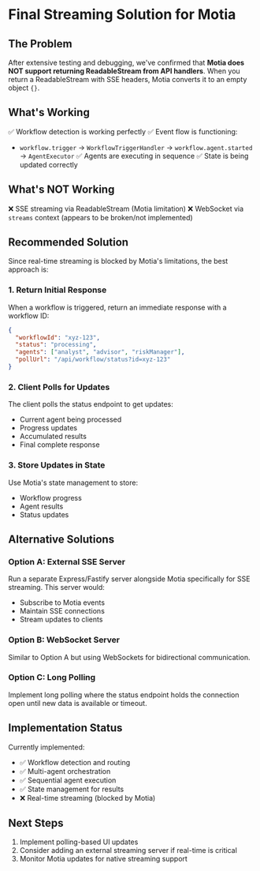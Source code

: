 # Final Streaming Solution for Motia

## The Problem
After extensive testing and debugging, we've confirmed that **Motia does NOT support returning ReadableStream from API handlers**. When you return a ReadableStream with SSE headers, Motia converts it to an empty object `{}`.

## What's Working
✅ Workflow detection is working perfectly
✅ Event flow is functioning:
   - `workflow.trigger` → `WorkflowTriggerHandler` → `workflow.agent.started` → `AgentExecutor`
✅ Agents are executing in sequence
✅ State is being updated correctly

## What's NOT Working
❌ SSE streaming via ReadableStream (Motia limitation)
❌ WebSocket via `streams` context (appears to be broken/not implemented)

## Recommended Solution

Since real-time streaming is blocked by Motia's limitations, the best approach is:

### 1. Return Initial Response
When a workflow is triggered, return an immediate response with a workflow ID:
```json
{
  "workflowId": "xyz-123",
  "status": "processing",
  "agents": ["analyst", "advisor", "riskManager"],
  "pollUrl": "/api/workflow/status?id=xyz-123"
}
```

### 2. Client Polls for Updates
The client polls the status endpoint to get updates:
- Current agent being processed
- Progress updates
- Accumulated results
- Final complete response

### 3. Store Updates in State
Use Motia's state management to store:
- Workflow progress
- Agent results
- Status updates

## Alternative Solutions

### Option A: External SSE Server
Run a separate Express/Fastify server alongside Motia specifically for SSE streaming. This server would:
- Subscribe to Motia events
- Maintain SSE connections
- Stream updates to clients

### Option B: WebSocket Server
Similar to Option A but using WebSockets for bidirectional communication.

### Option C: Long Polling
Implement long polling where the status endpoint holds the connection open until new data is available or timeout.

## Implementation Status

Currently implemented:
- ✅ Workflow detection and routing
- ✅ Multi-agent orchestration
- ✅ Sequential agent execution
- ✅ State management for results
- ❌ Real-time streaming (blocked by Motia)

## Next Steps

1. Implement polling-based UI updates
2. Consider adding an external streaming server if real-time is critical
3. Monitor Motia updates for native streaming support